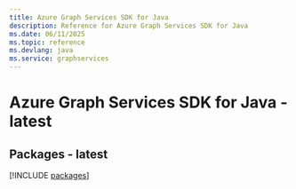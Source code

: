 ```yaml
---
title: Azure Graph Services SDK for Java
description: Reference for Azure Graph Services SDK for Java
ms.date: 06/11/2025
ms.topic: reference
ms.devlang: java
ms.service: graphservices
---
```

# Azure Graph Services SDK for Java - latest
## Packages - latest
[!INCLUDE [packages](graph-services-index.md)]